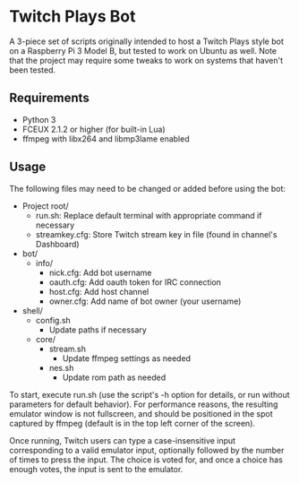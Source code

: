 # Twitch Plays Bot

A 3-piece set of scripts originally intended to host a Twitch Plays style bot on a Raspberry Pi 3 Model B, but tested to work on Ubuntu as well. Note that the project may require some tweaks to work on systems that haven't been tested.

## Requirements

* Python 3
* FCEUX 2.1.2 or higher (for built-in Lua)
* ffmpeg with libx264 and libmp3lame enabled

## Usage

The following files may need to be changed or added before using the bot:

* Project root/
	* run.sh: Replace default terminal with appropriate command if necessary
	* streamkey.cfg: Store Twitch stream key in file (found in channel's Dashboard)
* bot/
	* info/
		* nick.cfg: Add bot username
		* oauth.cfg: Add oauth token for IRC connection
		* host.cfg: Add host channel
		* owner.cfg: Add name of bot owner (your username)
* shell/
	* config.sh
		* Update paths if necessary
	* core/
		* stream.sh
			* Update ffmpeg settings as needed
        * nes.sh
            * Update rom path as needed
        
To start, execute run.sh (use the script's -h option for details, or run without parameters for default behavior). For performance reasons, the resulting emulator window is not fullscreen, and should be positioned in the spot captured by ffmpeg (default is in the top left corner of the screen).

Once running, Twitch users can type a case-insensitive input corresponding to a valid emulator input, optionally followed by the number of times to press the input. The choice is voted for, and once a choice has enough votes, the input is sent to the emulator.
